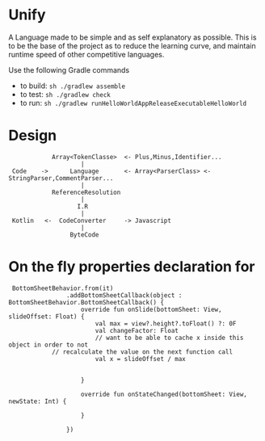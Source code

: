 # Unify

A Language made to be simple and as self explanatory as possible. This is to be the base of the project as to reduce 
the learning curve, and maintain runtime speed of other competitive languages.

Use the following Gradle commands
* to build: `sh ./gradlew assemble`
* to test: `sh ./gradlew check`
* to run:  `sh ./gradlew runHelloWorldAppReleaseExecutableHelloWorld`

# Design
                Array<TokenClasse>  <- Plus,Minus,Identifier...
                        |
     Code    ->      Language       <- Array<ParserClass> <- StringParser,CommentParser...
                        |
                ReferenceResolution
                        |
                       I.R 
                        |
     Kotlin   <-  CodeConverter     -> Javascript
                        | 
                     ByteCode

# On the fly properties declaration for 
```
 BottomSheetBehavior.from(it)
                .addBottomSheetCallback(object : BottomSheetBehavior.BottomSheetCallback() {
                    override fun onSlide(bottomSheet: View, slideOffset: Float) {
                        val max = view?.height?.toFloat() ?: 0F
                        val changeFactor: Float
                        // want to be able to cache x inside this object in order to not 
			// recalculate the value on the next function call 
                        val x = slideOffset / max


                    }

                    override fun onStateChanged(bottomSheet: View, newState: Int) {

                    }

                })
```
